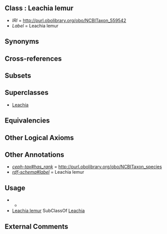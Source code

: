 
## Class : Leachia lemur

 * *IRI* = http://purl.obolibrary.org/obo/NCBITaxon_559542
 * *Label* = Leachia lemur

## Synonyms


## Cross-references


## Subsets


## Superclasses

 * [Leachia](../../NCBITaxon/61/NCBITaxon_34561.md)

## Equivalencies


## Other Logical Axioms


## Other Annotations

 * *[ceph-tax#has_rank](../../ceph-tax#has/nk/ceph-tax#has_rank.md)* = http://purl.obolibrary.org/obo/NCBITaxon_species
 * *[rdf-schema#label](../../el/rdf-schema#label.md)* = Leachia lemur

## Usage

 * -
 * [Leachia lemur](../../NCBITaxon/42/NCBITaxon_559542.md) SubClassOf [Leachia](../../NCBITaxon/61/NCBITaxon_34561.md)

## External Comments


